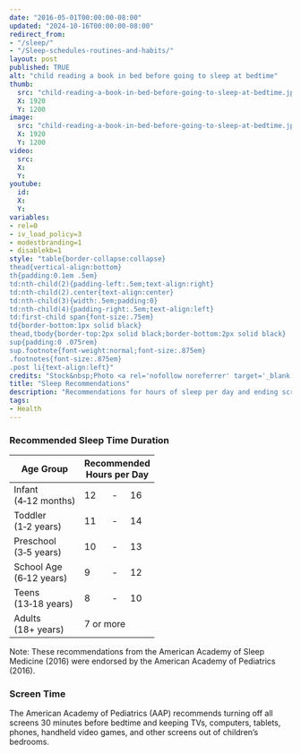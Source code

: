 ```yaml
---
date: "2016-05-01T00:00:00-08:00"
updated: "2024-10-16T00:00:00-08:00"
redirect_from:
- "/sleep/"
- "/Sleep-schedules-routines-and-habits/"
layout: post
published: TRUE
alt: "child reading a book in bed before going to sleep at bedtime"
thumb:
  src: "child-reading-a-book-in-bed-before-going-to-sleep-at-bedtime.jpg"
  X: 1920
  Y: 1200
image:
  src: "child-reading-a-book-in-bed-before-going-to-sleep-at-bedtime.jpg"
  X: 1920
  Y: 1200
video:
  src:
  X:
  Y:
youtube:
  id:
  X:
  Y:
variables:
- rel=0
- iv_load_policy=3
- modestbranding=1
- disablekb=1
style: "table{border-collapse:collapse}
thead{vertical-align:bottom}
th{padding:0.1em .5em}
td:nth-child(2){padding-left:.5em;text-align:right}
td:nth-child(2).center{text-align:center}
td:nth-child(3){width:.5em;padding:0}
td:nth-child(4){padding-right:.5em;text-align:left}
td:first-child span{font-size:.75em}
td{border-bottom:1px solid black}
thead,tbody{border-top:2px solid black;border-bottom:2px solid black}
sup{padding:0 .075rem}
sup.footnote{font-weight:normal;font-size:.875em}
.footnotes{font-size:.875em}
.post li{text-align:left}"
credits: "Stock&nbsp;Photo <a rel='nofollow noreferrer' target='_blank' href='https://www.stocksy.com/3643129/boy-reads-in-bed-by-lamp-light'>&copy;</a>&nbsp;Jennifer Bogle"
title: "Sleep Recommendations"
description: "Recommendations for hours of sleep per day and ending screen time before bedtime to support healthy sleep."
tags:
- Health
---
```

<h3>Recommended Sleep Time Duration</h3>
<table class="center">
	<thead>
		<tr>
			<th rowspan="2">Age&nbsp;Group</th>
			<th rowspan="2" colspan="3">Recommended<br>Hours per&nbsp;Day</th>
		</tr>
	</thead>
	<tbody>
		<tr>
			<td>Infant<br><span>(4&#8209;12 months)</span></td>
			<td>12</td>
			<td>&#8209;</td>
			<td>16</td>
		</tr>
		<tr>
			<td>Toddler<br><span>(1&#8209;2 years)</span></td>
			<td>11</td>
			<td>&#8209;</td>
			<td>14</td>
		</tr>
		<tr>
			<td>Preschool<br><span>(3&#8209;5 years)</span></td>
			<td>10</td>
			<td>&#8209;</td>
			<td>13</td>
		</tr>
		<tr>
			<td>School&nbsp;Age<br><span>(6&#8209;12 years)</span></td>
			<td>9</td>
			<td>&#8209;</td>
			<td>12</td>
		</tr>
		<tr>
			<td>Teens<br><span>(13&#8209;18 years)</span></td>
			<td>8</td>
			<td>&#8209;</td>
			<td>10</td>
		</tr>
		<tr>
			<td>Adults<br><span>(18+ years)</span></td>
			<td colspan="3" class="center">7 or more</td>
		</tr>
	</tbody>
</table>
<div class="footnotes">
	Note: These recommendations from the American Academy of Sleep Medicine (2016) were endorsed by the American Academy of Pediatrics (2016).
</div>
<h3>Screen Time</h3>
<p>The American Academy of Pediatrics (AAP) recommends turning off all screens 30 minutes before bedtime and keeping TVs, computers, tablets, phones, handheld video games, and other screens out of children’s bedrooms.</p><!--
<h3>Bedtime Routines</h3>
<p>Bedtime routines can often be helpful to anyone of any age&mdash;obviously, the components of the routine will differ for a young child and an adult. Focus on making bedtime a positive and relaxing experience without screens (see sample routine below). </p>
<ul>
	<li>Take a bath.</li>
	<li>A quick tidy-up of the bedroom.</li>
	<li>Prepare tomorrow’s necessities (e.g., clothes, backpack, lunch, etc.)</li>
	<li>Brush hair and teeth.</li>
	<li>Go to the bathroom.</li>
	<li>Read a story.</li>
	<li>Say goodnight and leave.</li>
</ul>
<h3>Bedtime Habits</h3>
<p>Bedtime routines can often be bolstered by habits that support sleep. Consider for yourself whether some of these ideas might be helpful:</p>
<ul>
	<li>Get up and go to bed at the same times everyday. Eat meals, do homework, and have activities at times that support being ready on time for bedtime.</li>
	<li>Have physical activity during the day, and not too close to bedtime.</li>
	<li>Save your child’s favorite non-stimulating activities for the bedtime routine.</li>
	<li>At the beginning of the bedtime routine, dim any bright lights, and maintain a comfortably cool and fairly quiet environment (i.e., experts recommend about 65&deg;F, depending on bedding and bed clothes).</li>
	<li>Use blinds or curtains to block bright lights outside the bedroom window.</li>
	<li>Place a night light in the bathroom so that a bright light does not need to be used at night.</li>
	<li>Keep a water bottle or cup in a convenient place, such as a nightstand or bathroom.</li>
	<li>Keep from getting cold and shivering, especially in winter, by wearing socks or using an extra blanket at the foot of the bed.</li>
	<li>Keep from getting hot and sweaty, especially in summer, by wearing light-weight pajamas or sleeping without pyjamas.</li>
	<li>Keep a reasonable level of quiet in the bedroom or use a white-noise machine, such as the Dohm sold at <a rel="nofollow noreferrer" target="_blank" href="https://yogasleep.com/collections/dohm-sound-machines">YogaSleep.com</a>, <a rel="nofollow noreferrer" target="_blank" href="https://www.amazon.com/s/?field-keywords=dohm">Amazon</a>, <a rel="nofollow noreferrer" target="_blank" href="https://www.bedbathandbeyond.com/store/s/dohm">Bed Bath and Beyond</a>, and <a rel="nofollow noreferrer" target="_blank" href="https://www.target.com/s?searchTerm=dohm">Target</a>.</li>
	<li>Decorate the bedroom in a way that’s relaxing and comforting.</li>
	<li>Use the bed only for sleep (and, as age-appropriate, masterbation or sex). Find other places to text, watch TV, use a tablet or computer, do work or homework, eat, or cuddle with pets.</li>
	<li>Eliminate caffeine consumption after the morning (e.g., coffee, caffeinated soda, energy drinks, etc.).</li>
	<li>Let go of concerns (e.g., make a to-do list for tomorrow, make a list of gratitudes for today, practice meditation, etc.)</li>
	<li>If the pillow, mattress, sheets, blankets, or clothing are uncomfortable, replace them.</li>
</ul>
<p>For serious or persistent sleep problems, seek support from a mental health professional.</p>-->